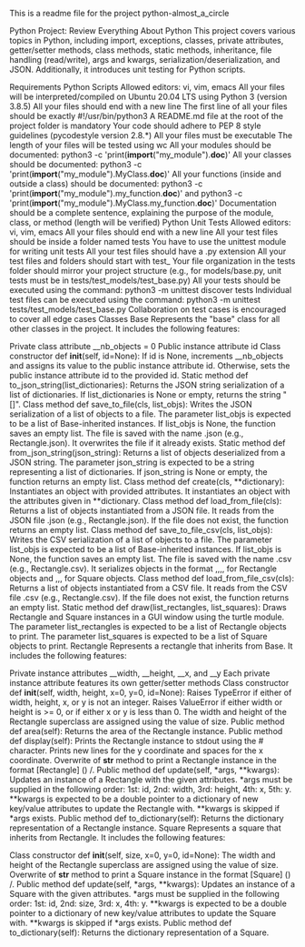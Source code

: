 This is a readme file for the project python-almost_a_circle

Python Project: Review Everything About Python
This project covers various topics in Python, including import, exceptions, classes, private attributes, getter/setter methods, class methods, static methods, inheritance, file handling (read/write), args and kwargs, serialization/deserialization, and JSON. Additionally, it introduces unit testing for Python scripts.

Requirements
Python Scripts
Allowed editors: vi, vim, emacs
All your files will be interpreted/compiled on Ubuntu 20.04 LTS using Python 3 (version 3.8.5)
All your files should end with a new line
The first line of all your files should be exactly #!/usr/bin/python3
A README.md file at the root of the project folder is mandatory
Your code should adhere to PEP 8 style guidelines (pycodestyle version 2.8.*)
All your files must be executable
The length of your files will be tested using wc
All your modules should be documented: python3 -c 'print(__import__("my_module").__doc__)'
All your classes should be documented: python3 -c 'print(__import__("my_module").MyClass.__doc__)'
All your functions (inside and outside a class) should be documented: python3 -c 'print(__import__("my_module").my_function.__doc__)' and python3 -c 'print(__import__("my_module").MyClass.my_function.__doc__)'
Documentation should be a complete sentence, explaining the purpose of the module, class, or method (length will be verified)
Python Unit Tests
Allowed editors: vi, vim, emacs
All your files should end with a new line
All your test files should be inside a folder named tests
You have to use the unittest module for writing unit tests
All your test files should have a .py extension
All your test files and folders should start with test_
Your file organization in the tests folder should mirror your project structure (e.g., for models/base.py, unit tests must be in tests/test_models/test_base.py)
All your tests should be executed using the command: python3 -m unittest discover tests
Individual test files can be executed using the command: python3 -m unittest tests/test_models/test_base.py
Collaboration on test cases is encouraged to cover all edge cases
Classes
Base
Represents the "base" class for all other classes in the project. It includes the following features:

Private class attribute __nb_objects = 0
Public instance attribute id
Class constructor def __init__(self, id=None): If id is None, increments __nb_objects and assigns its value to the public instance attribute id. Otherwise, sets the public instance attribute id to the provided id.
Static method def to_json_string(list_dictionaries): Returns the JSON string serialization of a list of dictionaries. If list_dictionaries is None or empty, returns the string "[]".
Class method def save_to_file(cls, list_objs): Writes the JSON serialization of a list of objects to a file. The parameter list_objs is expected to be a list of Base-inherited instances. If list_objs is None, the function saves an empty list. The file is saved with the name <cls name>.json (e.g., Rectangle.json). It overwrites the file if it already exists.
Static method def from_json_string(json_string): Returns a list of objects deserialized from a JSON string. The parameter json_string is expected to be a string representing a list of dictionaries. If json_string is None or empty, the function returns an empty list.
Class method def create(cls, **dictionary): Instantiates an object with provided attributes. It instantiates an object with the attributes given in **dictionary.
Class method def load_from_file(cls): Returns a list of objects instantiated from a JSON file. It reads from the JSON file <cls name>.json (e.g., Rectangle.json). If the file does not exist, the function returns an empty list.
Class method def save_to_file_csv(cls, list_objs): Writes the CSV serialization of a list of objects to a file. The parameter list_objs is expected to be a list of Base-inherited instances. If list_objs is None, the function saves an empty list. The file is saved with the name <cls name>.csv (e.g., Rectangle.csv). It serializes objects in the format <id>,<width>,<height>,<x>,<y> for Rectangle objects and <id>,<size>,<x>,<y> for Square objects.
Class method def load_from_file_csv(cls): Returns a list of objects instantiated from a CSV file. It reads from the CSV file <cls name>.csv (e.g., Rectangle.csv). If the file does not exist, the function returns an empty list.
Static method def draw(list_rectangles, list_squares): Draws Rectangle and Square instances in a GUI window using the turtle module. The parameter list_rectangles is expected to be a list of Rectangle objects to print. The parameter list_squares is expected to be a list of Square objects to print.
Rectangle
Represents a rectangle that inherits from Base. It includes the following features:

Private instance attributes __width, __height, __x, and __y
Each private instance attribute features its own getter/setter methods
Class constructor def __init__(self, width, height, x=0, y=0, id=None): Raises TypeError if either of width, height, x, or y is not an integer. Raises ValueError if either width or height is >= 0, or if either x or y is less than 0. The width and height of the Rectangle superclass are assigned using the value of size.
Public method def area(self): Returns the area of the Rectangle instance.
Public method def display(self): Prints the Rectangle instance to stdout using the # character. Prints new lines for the y coordinate and spaces for the x coordinate.
Overwrite of __str__ method to print a Rectangle instance in the format [Rectangle] (<id>) <x>/<y>.
Public method def update(self, *args, **kwargs): Updates an instance of a Rectangle with the given attributes. *args must be supplied in the following order: 1st: id, 2nd: width, 3rd: height, 4th: x, 5th: y. **kwargs is expected to be a double pointer to a dictionary of new key/value attributes to update the Rectangle with. **kwargs is skipped if *args exists.
Public method def to_dictionary(self): Returns the dictionary representation of a Rectangle instance.
Square
Represents a square that inherits from Rectangle. It includes the following features:

Class constructor def __init__(self, size, x=0, y=0, id=None): The width and height of the Rectangle superclass are assigned using the value of size.
Overwrite of __str__ method to print a Square instance in the format [Square] (<id>) <x>/<y>.
Public method def update(self, *args, **kwargs): Updates an instance of a Square with the given attributes. *args must be supplied in the following order: 1st: id, 2nd: size, 3rd: x, 4th: y. **kwargs is expected to be a double pointer to a dictionary of new key/value attributes to update the Square with. **kwargs is skipped if *args exists.
Public method def to_dictionary(self): Returns the dictionary representation of a Square.
